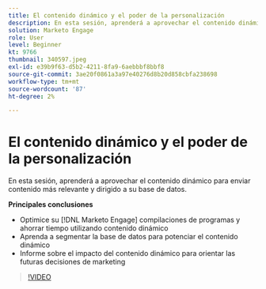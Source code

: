 ```yaml
---
title: El contenido dinámico y el poder de la personalización
description: En esta sesión, aprenderá a aprovechar el contenido dinámico para enviar contenido más relevante y dirigido a su base de datos.
solution: Marketo Engage
role: User
level: Beginner
kt: 9766
thumbnail: 340597.jpeg
exl-id: e39b9f63-d5b2-4211-8fa9-6aebbbf8bbf8
source-git-commit: 3ae20f0861a3a97e40276d8b20d858cbfa238698
workflow-type: tm+mt
source-wordcount: '87'
ht-degree: 2%

---
```


# El contenido dinámico y el poder de la personalización

En esta sesión, aprenderá a aprovechar el contenido dinámico para enviar contenido más relevante y dirigido a su base de datos.

**Principales conclusiones**

* Optimice su [!DNL Marketo Engage] compilaciones de programas y ahorrar tiempo utilizando contenido dinámico
* Aprenda a segmentar la base de datos para potenciar el contenido dinámico
* Informe sobre el impacto del contenido dinámico para orientar las futuras decisiones de marketing

>[!VIDEO](https://video.tv.adobe.com/v/340597/?quality=12&learn=on)
